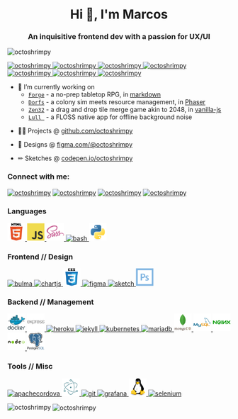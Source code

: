<h1 align="center">Hi 👋, I'm Marcos</h1>
<h3 align="center">An inquisitive frontend dev with a passion for UX/UI</h3>

<p align="left"> <img src="https://komarev.com/ghpvc/?username=octoshrimpy&label=Profile%20views&color=0e75b6&style=flat" alt="octoshrimpy" /> </p>


<p align="left">
  <span>
    <a href="https://github.com/ryo-ma/github-profile-trophy">
      <img
        src="https://github-profile-trophy.vercel.app/?username=octoshrimpy&title=MultiLanguage&theme=nord&no-frame=true&column=1"
        alt="octoshrimpy"
      />
    </a>
  </span>
  <span>
    <a href="https://github.com/ryo-ma/github-profile-trophy">
      <img
        src="https://github-profile-trophy.vercel.app/?username=octoshrimpy&title=Commit&theme=nord&no-frame=true&column=1"
        alt="octoshrimpy"
      />
    </a>
  </span>
  <span>
    <a href="https://github.com/ryo-ma/github-profile-trophy">
      <img
        src="https://github-profile-trophy.vercel.app/?username=octoshrimpy&title=Repositories&theme=nord&no-frame=true&column=1"
        alt="octoshrimpy"
      />
    </a>
  </span>
  <span>
    <a href="https://github.com/ryo-ma/github-profile-trophy">
      <img
        src="https://github-profile-trophy.vercel.app/?username=octoshrimpy&title=Stars&theme=nord&no-frame=true&column=1"
        alt="octoshrimpy"
      />
    </a>
  </span>
  <span>
    <a href="https://github.com/ryo-ma/github-profile-trophy">
      <img
        src="https://github-profile-trophy.vercel.app/?username=octoshrimpy&title=Followers&theme=nord&no-frame=true&column=1"
        alt="octoshrimpy"
      />
    </a>
  </span>
  <span>
    <a href="https://github.com/ryo-ma/github-profile-trophy">
      <img
        src="https://github-profile-trophy.vercel.app/?username=octoshrimpy&title=Issues&theme=nord&no-frame=true&column=1"
        alt="octoshrimpy"
      />
    </a>
  </span>
  <span>
    <a href="https://github.com/ryo-ma/github-profile-trophy">
      <img
        src="https://github-profile-trophy.vercel.app/?username=octoshrimpy&title=PullRequests&theme=nord&no-frame=true&column=1"
        alt="octoshrimpy"
      />
    </a>
  </span>
</p>



- 🔭 I’m currently working on 
  - [`Forge`](https://github.com/octoshrimpy/chromaforge) - a no-prep tabletop RPG, in [markdown](https://www.markdownguide.org/getting-started/)
  - [`Dorfs`](https://github.com/octoshrimpy/dorfs) - a colony sim meets resource management, in [Phaser](https://phaser.io/)
  - [`Zen32`](https://github.com/octoshrimpy/tiles) - a drag and drop tile merge game akin to 2048, in [vanilla-js](http://vanilla-js.com)
  - [`Lull `](https://github.com/octoshrimpy/lull) - a FLOSS native app for offline background noise

<!-- - 👯 I’m looking to collaborate on **anything you might need help with!** -->

- 👨‍💻 Projects @ [github.com/octoshrimpy](https://github.com/octoshrimpy)

- 🎨 Designs @ [figma.com/@octoshrimpy](https://figma.com/@octoshrimpy)

- ✏ Sketches @ [codepen.io/octoshrimpy](https://codepen.io/octoshrimpy)
<!-- 
- 💬 Ask me about **(S)CSS, HTML, Bulma, web scraping or designing games** -->

<h3 align="left">Connect with me:</h3>
<p align="left">
<a href="https://codepen.io/octoshrimpy" target="blank"><img align="center" src="https://raw.githubusercontent.com/rahuldkjain/github-profile-readme-generator/master/src/images/icons/Social/codepen.svg" alt="octoshrimpy" height="30" width="40" /></a>
<a href="https://dev.to/octoshrimpy" target="blank"><img align="center" src="https://raw.githubusercontent.com/rahuldkjain/github-profile-readme-generator/master/src/images/icons/Social/devto.svg" alt="octoshrimpy" height="30" width="40" /></a>
<a href="https://twitter.com/octoshrimpy" target="blank"><img align="center" src="https://raw.githubusercontent.com/rahuldkjain/github-profile-readme-generator/master/src/images/icons/Social/twitter.svg" alt="octoshrimpy" height="30" width="40" /></a>
<a href="https://linkedin.com/in/octoshrimpy" target="blank"><img align="center" src="https://raw.githubusercontent.com/rahuldkjain/github-profile-readme-generator/master/src/images/icons/Social/linked-in-alt.svg" alt="octoshrimpy" height="30" width="40" /></a>
</p>







<h3 align="left">Languages</h3>
<p align="left">
  </a>
  <a href="https://www.w3.org/html/" target="_blank" rel="noreferrer">
    <img
      src="https://raw.githubusercontent.com/devicons/devicon/master/icons/html5/html5-original-wordmark.svg"
      alt="html5"
      width="40"
      height="40"
    />
  </a>
  <a
    href="https://developer.mozilla.org/en-US/docs/Web/JavaScript"
    target="_blank"
    rel="noreferrer"
  >
    <img
      src="https://raw.githubusercontent.com/devicons/devicon/master/icons/javascript/javascript-original.svg"
      alt="javascript"
      width="40"
      height="40"
    />
  </a>
  <a href="https://sass-lang.com" target="_blank" rel="noreferrer">
    <img
      src="https://raw.githubusercontent.com/devicons/devicon/master/icons/sass/sass-original.svg"
      alt="sass"
      width="40"
      height="40"
    />
  </a>
  <a href="https://www.gnu.org/software/bash/" target="_blank" rel="noreferrer">
    <img
      src="https://www.vectorlogo.zone/logos/gnu_bash/gnu_bash-icon.svg"
      alt="bash"
      width="40"
      height="40"
    />
  </a>
  <a href="https://www.python.org" target="_blank" rel="noreferrer">
    <img
      src="https://raw.githubusercontent.com/devicons/devicon/master/icons/python/python-original.svg"
      alt="python"
      width="40"
      height="40"
    />
  </a>

</p>



<h3 align="left">Frontend // Design</h3>
<p align="left">
  <a href="https://bulma.io/" target="_blank" rel="noreferrer">
    <img
      src="https://raw.githubusercontent.com/gilbarbara/logos/804dc257b59e144eaca5bc6ffd16949752c6f789/logos/bulma.svg"
      alt="bulma"
      width="40"
      height="40"
    />
  </a>
  <a href="https://www.chartjs.org" target="_blank" rel="noreferrer">
    <img src="https://www.chartjs.org/media/logo-title.svg" alt="chartjs" width="40" height="40" />
  </a>
  <a href="https://www.w3schools.com/css/" target="_blank" rel="noreferrer">
    <img
      src="https://raw.githubusercontent.com/devicons/devicon/master/icons/css3/css3-original-wordmark.svg"
      alt="css3"
      width="40"
      height="40"
    />
  </a>
  <a href="https://www.figma.com/" target="_blank" rel="noreferrer">
    <img
      src="https://www.vectorlogo.zone/logos/figma/figma-icon.svg"
      alt="figma"
      width="40"
      height="40"
    />
  <a href="https://www.sketch.com/" target="_blank" rel="noreferrer">
    <img
      src="https://www.vectorlogo.zone/logos/sketchapp/sketchapp-icon.svg"
      alt="sketch"
      width="40"
      height="40"
    />
  </a>
  <a href="https://www.photoshop.com/en" target="_blank" rel="noreferrer">
    <img
      src="https://raw.githubusercontent.com/devicons/devicon/master/icons/photoshop/photoshop-line.svg"
      alt="photoshop"
      width="40"
      height="40"
    />
  </a>

</p>



<h3 align="left">Backend // Management</h3>
<p align="left">
  <a href="https://www.docker.com/" target="_blank" rel="noreferrer">
    <img
      src="https://raw.githubusercontent.com/devicons/devicon/master/icons/docker/docker-original-wordmark.svg"
      alt="docker"
      width="40"
      height="40"
    />
  </a>
  <a href="https://expressjs.com" target="_blank" rel="noreferrer">
    <img
      src="https://raw.githubusercontent.com/devicons/devicon/master/icons/express/express-original-wordmark.svg"
      alt="express"
      width="40"
      height="40"
    />
  </a>
  <a href="https://heroku.com" target="_blank" rel="noreferrer">
    <img
      src="https://www.vectorlogo.zone/logos/heroku/heroku-icon.svg"
      alt="heroku"
      width="40"
      height="40"
    />
  </a>
  <a href="https://jekyllrb.com/" target="_blank" rel="noreferrer">
    <img
      src="https://www.vectorlogo.zone/logos/jekyllrb/jekyllrb-icon.svg"
      alt="jekyll"
      width="40"
      height="40"
    />
  </a>
  <a href="https://kubernetes.io" target="_blank" rel="noreferrer">
    <img
      src="https://www.vectorlogo.zone/logos/kubernetes/kubernetes-icon.svg"
      alt="kubernetes"
      width="40"
      height="40"
    />
  </a>
  <a href="https://mariadb.org/" target="_blank" rel="noreferrer">
    <img
      src="https://www.vectorlogo.zone/logos/mariadb/mariadb-icon.svg"
      alt="mariadb"
      width="40"
      height="40"
    />
  </a>
  <a href="https://www.mongodb.com/" target="_blank" rel="noreferrer">
    <img
      src="https://raw.githubusercontent.com/devicons/devicon/master/icons/mongodb/mongodb-original-wordmark.svg"
      alt="mongodb"
      width="40"
      height="40"
    />
  </a>
  <a href="https://www.mysql.com/" target="_blank" rel="noreferrer">
    <img
      src="https://raw.githubusercontent.com/devicons/devicon/master/icons/mysql/mysql-original-wordmark.svg"
      alt="mysql"
      width="40"
      height="40"
    />
  </a>
  <a href="https://www.nginx.com" target="_blank" rel="noreferrer">
    <img
      src="https://raw.githubusercontent.com/devicons/devicon/master/icons/nginx/nginx-original.svg"
      alt="nginx"
      width="40"
      height="40"
    />
  </a>
  <a href="https://nodejs.org" target="_blank" rel="noreferrer">
    <img
      src="https://raw.githubusercontent.com/devicons/devicon/master/icons/nodejs/nodejs-original-wordmark.svg"
      alt="nodejs"
      width="40"
      height="40"
    />
  </a>
  <a href="https://www.postgresql.org" target="_blank" rel="noreferrer">
    <img
      src="https://raw.githubusercontent.com/devicons/devicon/master/icons/postgresql/postgresql-original-wordmark.svg"
      alt="postgresql"
      width="40"
      height="40"
    />
  </a>

</p>



<h3 align="left">Tools // Misc</h3>
<p align="left">
  <a href="https://cordova.apache.org/" target="_blank" rel="noreferrer">
    <img
      src="https://www.vectorlogo.zone/logos/apache_cordova/apache_cordova-icon.svg"
      alt="apachecordova"
      width="40"
      height="40"
    />
  </a>
  <a href="https://www.electronjs.org" target="_blank" rel="noreferrer">
    <img
      src="https://raw.githubusercontent.com/devicons/devicon/master/icons/electron/electron-original.svg"
      alt="electron"
      width="40"
      height="40"
    />
  </a>
  <a href="https://git-scm.com/" target="_blank" rel="noreferrer">
    <img
      src="https://www.vectorlogo.zone/logos/git-scm/git-scm-icon.svg"
      alt="git"
      width="40"
      height="40"
    />
  </a>
  <a href="https://grafana.com" target="_blank" rel="noreferrer">
    <img
      src="https://www.vectorlogo.zone/logos/grafana/grafana-icon.svg"
      alt="grafana"
      width="40"
      height="40"
    />
  </a>
  <a href="https://www.linux.org/" target="_blank" rel="noreferrer">
    <img
      src="https://raw.githubusercontent.com/devicons/devicon/master/icons/linux/linux-original.svg"
      alt="linux"
      width="40"
      height="40"
    />
  </a>
  <a href="https://www.selenium.dev" target="_blank" rel="noreferrer">
    <img
      src="https://raw.githubusercontent.com/detain/svg-logos/780f25886640cef088af994181646db2f6b1a3f8/svg/selenium-logo.svg"
      alt="selenium"
      width="40"
      height="40"
    />
  </a>

</p>

<p><img align="left" src="https://github-readme-stats.vercel.app/api/top-langs?username=octoshrimpy&show_icons=true&locale=en&layout=compact" alt="octoshrimpy" /></p>

<p>&nbsp;<img align="center" src="https://github-readme-stats.vercel.app/api?username=octoshrimpy&show_icons=true&locale=en" alt="octoshrimpy" /></p>

